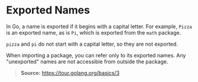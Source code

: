 # Exported Names

In Go, a name is exported if it begins with a capital letter. For example,
`Pizza` is an exported name, as is `Pi`, which is exported from the `math` package.

`pizza` and `pi` do not start with a capital letter, so they are not exported.

When importing a package, you can refer only to its exported names.
Any "unexported" names are not accessible from outside the package.

> **Source:** https://tour.golang.org/basics/3
